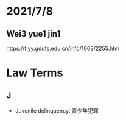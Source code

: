 # 2021/7/8
## Wei3 yue1 jin1
https://flyy.gdufs.edu.cn/info/1063/2255.htm


# Law Terms
## J
- Juvenile delinquency: 青少年犯罪